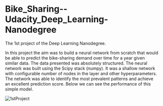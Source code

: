 # Bike_Sharing--Udacity_Deep_Learning-Nanodegree
The 1st project of the Deep Learning Nanodegree.

In this project the aim was to build a neural network from scratch that would be able to predict the bike-sharing demand over time for a year given similar data. The data presented was absolutely structured. The neural network was built using the Scipy stack (numpy). It was a shallow network with configurable number of nodes in the layer and other hyperparameters. The network was able to identify the most prevalent patterns and achieve an excellent prediction score. Below we can see the performance of this simple model.

![1stProject](Images/1stProject.png)
